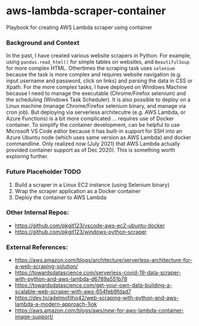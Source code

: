 # aws-lambda-scraper-container
Playbook for creating AWS Lambda scraper using container

### Background and Context
In the past, I have created various website scrapers in Python.  For example, using `pandas.read_html()` for simple tables on websites, and `BeautifulSoup` for more complex HTML.  Othertimes the scraping task uses `selenium` because the task is more complex and requires website navigation (e.g. input username and password, click on links) and parsing the data in CSS or Xpath.  For the more complex tasks, I have deployed on Windows Machine because I need to manage the executable (Chrome/Firefox selenium) and the scheduling (Windows Task Scheduler).  It is also possible to deploy on a Linux machine (manage Chrome/Firefox selenium binary, and manage via cron job).  But deploying via serverless architecutre (e.g. AWS Lambda, or Azure Functions) is a bit more complicated ... requires use of Docker container.  To simplify the container development, can be helpful to use Microsoft VS Code editor because it has built-in support for SSH into an Azure Ubuntu node (which uses same version as AWS Lambda) and docker commandline.  Only realized now (July 2021) that AWS Lambda actually provided container support as of Dec 2020).  This is something worth exploring further.

### Future Placeholder TODO
1. Build a scraper in a Linux EC2 instance (using Selenium binary)
2. Wrap the scraper application as a Docker container
3. Deploy the container to AWS Lambda

### Other Internal Repos:
* https://github.com/pkgit123/vscode-aws-ec2-ubuntu-docker
* https://github.com/pkgit123/windows-python-scraper

### External References:
* https://aws.amazon.com/blogs/architecture/serverless-architecture-for-a-web-scraping-solution/
* https://towardsdatascience.com/serverless-covid-19-data-scraper-with-python-and-aws-lambda-d6789a551b78
* https://towardsdatascience.com/get-your-own-data-building-a-scalable-web-scraper-with-aws-654feb9fdad7
* https://dev.to/adelmofilho42/web-scraping-with-python-and-aws-lambda-a-modern-approach-1iok
* https://aws.amazon.com/blogs/aws/new-for-aws-lambda-container-image-support/
